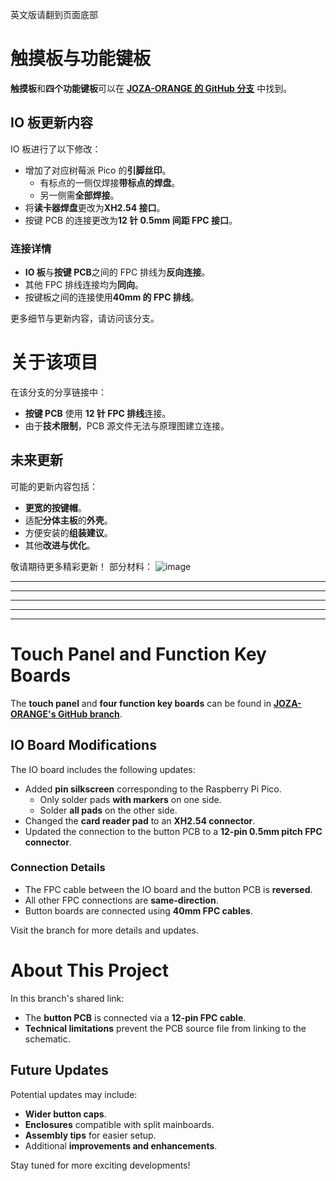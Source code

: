 英文版请翻到页面底部

# 触摸板与功能键板

**触摸板**和**四个功能键板**可以在 **[JOZA-ORANGE 的 GitHub 分支](https://github.com/JOZA-ORANGE/mai_pico)** 中找到。

## IO 板更新内容
IO 板进行了以下修改：  
- 增加了对应树莓派 Pico 的**引脚丝印**。  
  - 有标点的一侧仅焊接**带标点的焊盘**。  
  - 另一侧需**全部焊接**。  
- 将**读卡器焊盘**更改为**XH2.54 接口**。  
- 按键 PCB 的连接更改为**12 针 0.5mm 间距 FPC 接口**。  

### 连接详情
- **IO 板**与**按键 PCB**之间的 FPC 排线为**反向连接**。  
- 其他 FPC 排线连接均为**同向**。  
- 按键板之间的连接使用**40mm 的 FPC 排线**。

更多细节与更新内容，请访问该分支。


# 关于该项目

在该分支的分享链接中：  
- **按键 PCB** 使用 **12 针 FPC 排线**连接。  
- 由于**技术限制**，PCB 源文件无法与原理图建立连接。  

## 未来更新
可能的更新内容包括：  
- **更宽的按键帽**。  
- 适配**分体主板**的**外壳**。  
- 方便安装的**组装建议**。  
- 其他**改进与优化**。

敬请期待更多精彩更新！
部分材料：
![image](https://github.com/user-attachments/assets/51ffc68b-1499-4806-9823-89205f32c6e7)

---
---
---
---
---
# Touch Panel and Function Key Boards

The **touch panel** and **four function key boards** can be found in **[JOZA-ORANGE's GitHub branch](https://github.com/JOZA-ORANGE/mai_pico)**.

## IO Board Modifications
The IO board includes the following updates:  
- Added **pin silkscreen** corresponding to the Raspberry Pi Pico.  
  - Only solder pads **with markers** on one side.  
  - Solder **all pads** on the other side.  
- Changed the **card reader pad** to an **XH2.54 connector**.  
- Updated the connection to the button PCB to a **12-pin 0.5mm pitch FPC connector**.  

### Connection Details
- The FPC cable between the IO board and the button PCB is **reversed**.  
- All other FPC connections are **same-direction**.  
- Button boards are connected using **40mm FPC cables**.

Visit the branch for more details and updates.

# About This Project

In this branch's shared link:  
- The **button PCB** is connected via a **12-pin FPC cable**.  
- **Technical limitations** prevent the PCB source file from linking to the schematic.  

## Future Updates
Potential updates may include:  
- **Wider button caps**.  
- **Enclosures** compatible with split mainboards.  
- **Assembly tips** for easier setup.  
- Additional **improvements and enhancements**.

Stay tuned for more exciting developments!



